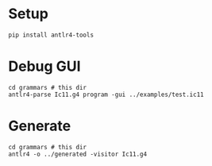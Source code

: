 # Setup

```
pip install antlr4-tools
```

# Debug GUI

```
cd grammars # this dir
antlr4-parse Ic11.g4 program -gui ../examples/test.ic11
```

# Generate 

```
cd grammars # this dir
antlr4 -o ../generated -visitor Ic11.g4
```